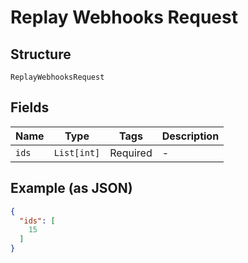 
# Replay Webhooks Request

## Structure

`ReplayWebhooksRequest`

## Fields

| Name | Type | Tags | Description |
|  --- | --- | --- | --- |
| `ids` | `List[int]` | Required | - |

## Example (as JSON)

```json
{
  "ids": [
    15
  ]
}
```

